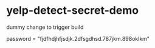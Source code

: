 # yelp-detect-secret-demo

dummy change to trigger build

password = "fjdfhdjhfjsdjk.2dfsgdhsd.787jkm.898oklkm"
